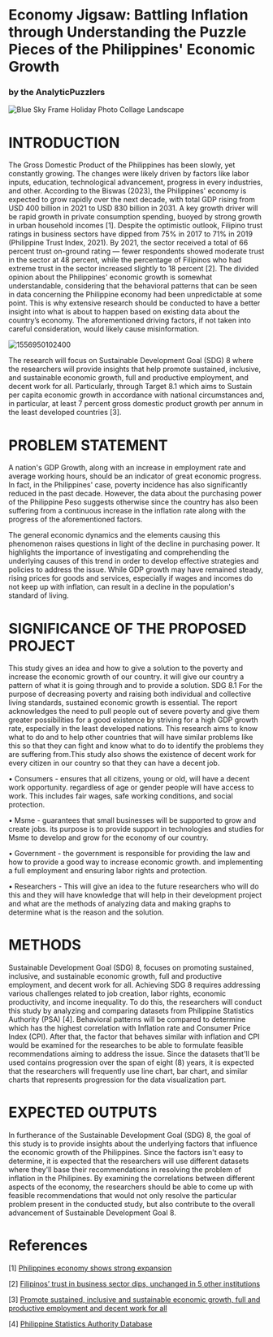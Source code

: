 # Economy Jigsaw: Battling Inflation through Understanding the Puzzle Pieces of the Philippines' Economic Growth
### by the AnalyticPuzzlers

![Blue Sky Frame Holiday Photo Collage Landscape](https://github.com/DhaineBr/BAT404_Final_Project/assets/134112320/814bdab1-80b6-41a4-ae03-89627a38912d)


# INTRODUCTION

The Gross Domestic Product of the Philippines has been slowly, yet constantly growing. The changes were likely driven by factors like labor inputs, education, technological advancement, progress in every industries, and other. According to the Biswas (2023), the Philippines' economy is expected to grow rapidly over the next decade, with total GDP rising from USD 400 billion in 2021 to USD 830 billion in 2031. A key growth driver will be rapid growth in private consumption spending, buoyed by strong growth in urban household incomes [1]. Despite the optimistic outlook, Filipino trust ratings in business sectors have dipped from 75% in 2017 to 71% in 2019 (Philippine Trust Index, 2021). By 2021, the sector received a total of 66 percent trust on-ground rating — fewer respondents showed moderate trust in the sector at 48 percent, while the percentage of Filipinos who had extreme trust in the sector increased slightly to 18 percent [2]. The divided opinion about the Philippines' economic growth is somewhat understandable, considering that the behavioral patterns that can be seen in data concerning the Philippine economy had been unpredictable at some point. This is why extensive research should be conducted to have a better insight into what is about to happen based on existing data about the country’s economy. The aforementioned driving factors, if not taken into careful consideration, would likely cause misinformation.  


![1556950102400](https://github.com/DhaineBr/BAT404_Final_Project/assets/134112320/3e9972ad-40e3-425b-a08b-f0bf6ccb80f1)

The research will focus on Sustainable Development Goal (SDG) 8 where the researchers will provide insights that help promote sustained, inclusive, and sustainable economic growth, full and productive employment, and decent work for all. Particularly, through Target 8.1 which aims to Sustain per capita economic growth in accordance with national circumstances and, in particular, at least 7 percent gross domestic product growth per annum in the least developed countries [3].

# PROBLEM STATEMENT

A nation's GDP Growth, along with an increase in employment rate and average working hours, should be an indicator of great economic progress. In fact, in the Philippines' case, poverty incidence has also significantly reduced in the past decade. However, the data about the purchasing power of the Philippine Peso suggests otherwise since the country has also been suffering from a continuous increase in the inflation rate along with the progress of the aforementioned factors. 

The general economic dynamics and the elements causing this phenomenon raises questions in light of the decline in purchasing power. It highlights the importance of investigating and comprehending the underlying causes of this trend in order to develop effective strategies and policies to address the issue. While GDP growth may have remained steady, rising prices for goods and services, especially if wages and incomes do not keep up with inflation, can result in a decline in the population's standard of living.

# SIGNIFICANCE OF THE PROPOSED PROJECT

This study gives an idea and how to give a solution to the poverty and increase the economic growth of our country. it will give our country a pattern of what it is going through and to provide a solution. SDG 8.1 For the purpose of decreasing poverty and raising both individual and collective living standards, sustained economic growth is essential. The report acknowledges the need to pull people out of severe poverty and give them greater possibilities for a good existence by striving for a high GDP growth rate, especially in the least developed nations. This research aims to know what to do and to help other countries that will have similar problems like this so that they can fight and know what to do to identify the problems they are suffering from.This study also shows the existence of decent work for every citizen in our country so that they can have a decent job.

•	Consumers -  ensures that all citizens, young or old, will have a decent work opportunity. regardless of age or gender people will have access to work. This includes fair wages, safe working conditions, and social protection. 

• Msme -  guarantees that small businesses will be supported to grow and create jobs. its purpose is to provide support in technologies and studies for Msme to develop and grow for the economy of our country.

• Government - the government is responsible for providing the law and how to provide a good way to increase economic growth. and implementing a full employment and ensuring labor rights and protection.

• Researchers - This will give an idea to the future researchers who will do this and they will have knowledge that will help in their development project and what are the methods of analyzing data and making graphs to determine what is the reason and the solution.


# METHODS

Sustainable Development Goal (SDG) 8, focuses on promoting sustained, inclusive, and sustainable economic growth, full and productive employment, and decent work for all. Achieving SDG 8 requires addressing various challenges related to job creation, labor rights, economic productivity, and income inequality. To do this, the researchers will conduct this study by analyzing and comparing datasets from Philippine Statistics Authority (PSA) [4]. Behavioral patterns will be compared to determine which has the highest correlation with Inflation rate and Consumer Price Index (CPI). After that, the factor that behaves similar with inflation and CPI would be examined for the researches to be able to formulate feasible  recommendations aiming to address the issue. Since the datasets that'll be used contains progression over the span of eight (8) years, it is expected that the researchers will frequently use line chart, bar chart, and similar charts that represents progression for the data visualization part.

# EXPECTED OUTPUTS

In furtherance of the Sustainable Development Goal (SDG) 8, the goal of this study is to provide insights about the underlying factors that influence the economic growth of the Philippines. Since the factors isn't easy to determine, it is expected that the researchers will use different datasets where they'll base their recommendations in resolving the problem of inflation in the Philipines. By examining the correlations between different aspects of the economy, the researchers should be able to come up with feasible recommendations that would not only resolve the particular problem present in the conducted study, but also contribute to the overall advancement of Sustainable Development Goal 8. 


# References

[1] <a href="https://www.spglobal.com/marketintelligence/en/mi/research-analysis/philippines-economy-shows-strong-expansion-jan23.html">Philippines economy shows strong expansion</a>

[2] <a href="https://newsinfo.inquirer.net/1521398/filipinos-trust-in-business-sector-dips-unchanged-in-5-other-institutions">Filipinos’ trust in business sector dips, unchanged in 5 other institutions</a>


[3] <a href="https://sdgs.un.org/goals/goal8">Promote sustained, inclusive and sustainable economic growth, full and productive employment and decent work for all </a>

[4] <a href ="at.psa.gov.ph/">Philippine Statistics Authority Database</a>


